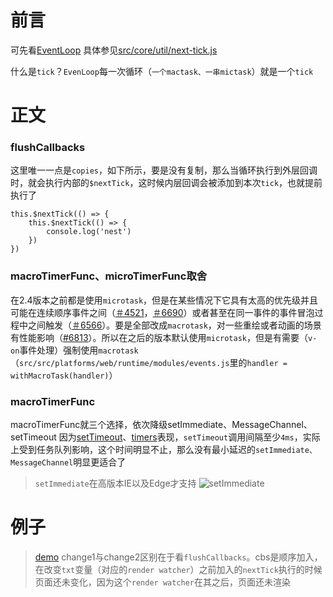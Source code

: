# 前言
可先看[EventLoop](https://www.jianshu.com/p/20997517b0ea)
具体参见[src/core/util/next-tick.js](https://nymlc.github.io/vue2.x-analysis/src/src/core/util/next-tick.js)

什么是`tick`？`EvenLoop`每一次循环（`一个mactask、一串mictask`）就是一个`tick`
# 正文
### flushCallbacks
这里唯一一点是`copies`，如下所示，要是没有复制，那么当循环执行到外层回调时，就会执行内部的`$nextTick`，这时候内层回调会被添加到本次`tick`，也就提前执行了
```
this.$nextTick(() => {
    this.$nextTick(() => {
        console.log('nest')
    })
})
```
### macroTimerFunc、microTimerFunc取舍
在2.4版本之前都是使用`microtask`，但是在某些情况下它具有太高的优先级并且可能在连续顺序事件之间（[＃4521](https://github.com/vuejs/vue/issues/4521)，[＃6690](https://github.com/vuejs/vue/issues/6690)）或者甚至在同一事件的事件冒泡过程中之间触发（[＃6566](https://github.com/vuejs/vue/issues/6566)）。要是全部改成`macrotask`，对一些重绘或者动画的场景有性能影响（[#6813](https://github.com/vuejs/vue/issues/6813)）。所以在之后的版本默认使用`microtask`，但是有需要（`v-on`事件处理）强制使用`macrotask`（`src/src/platforms/web/runtime/modules/events.js`里的`handler = withMacroTask(handler)`）

### macroTimerFunc
macroTimerFunc就三个选择，依次降级setImmediate、MessageChannel、setTimeout
因为[setTimeout](https://developer.mozilla.org/zh-CN/docs/Web/API/Window/setTimeout)、[timers](https://html.spec.whatwg.org/multipage/timers-and-user-prompts.html#timers)表现，`setTimeout`调用间隔至少`4ms`，实际上受到任务队列影响，这个时间明显不止，那么没有最小延迟的`setImmediate、MessageChannel`明显更适合了
>`setImmediate`在高版本IE以及Edge才支持
>![setImmediate](https://upload-images.jianshu.io/upload_images/4874009-fc46d400588943b5.png?imageMogr2/auto-orient/strip%7CimageView2/2/w/1240)
# 例子
>[demo](https://nymlc.github.io/vue2.x-analysis/demo/nextTick/1.html)
>change1与change2区别在于看`flushCallbacks`。cbs是顺序加入，在改变`txt`变量（对应的`render watcher`）之前加入的`nextTick`执行的时候页面还未变化，因为这个`render watcher`在其之后，页面还未渲染